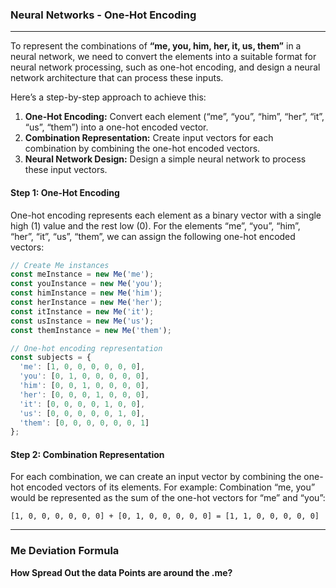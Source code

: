 ### Neural Networks - **One-Hot Encoding**
--------
To represent the combinations of **“me, you, him, her, it, us, them”** in a neural network, we need to convert the elements into a suitable format for neural network processing, such as one-hot encoding, and design a neural network architecture that can process these inputs.

Here’s a step-by-step approach to achieve this:
1.	**One-Hot Encoding:** Convert each element (“me”, “you”, “him”, “her”, “it”, “us”, “them”) into a one-hot encoded vector.
2.	**Combination Representation:** Create input vectors for each combination by combining the one-hot encoded vectors.
3.	**Neural Network Design:** Design a simple neural network to process these input vectors.

#### Step 1: One-Hot Encoding
One-hot encoding represents each element as a binary vector with a single high (1) value and the rest low (0). For the elements “me”, “you”, “him”, “her”, “it”, “us”, “them”, we can assign the following one-hot encoded vectors:

```js
// Create Me instances
const meInstance = new Me('me');
const youInstance = new Me('you');
const himInstance = new Me('him');
const herInstance = new Me('her');
const itInstance = new Me('it');
const usInstance = new Me('us');
const themInstance = new Me('them');

// One-hot encoding representation
const subjects = {
  'me': [1, 0, 0, 0, 0, 0, 0],
  'you': [0, 1, 0, 0, 0, 0, 0],
  'him': [0, 0, 1, 0, 0, 0, 0],
  'her': [0, 0, 0, 1, 0, 0, 0],
  'it': [0, 0, 0, 0, 1, 0, 0],
  'us': [0, 0, 0, 0, 0, 1, 0],
  'them': [0, 0, 0, 0, 0, 0, 1]
};
```

#### Step 2: Combination Representation
For each combination, we can create an input vector by combining the one-hot encoded vectors of its elements. For example:
Combination “me, you” would be represented as the sum of the one-hot vectors for “me” and “you”:

```
[1, 0, 0, 0, 0, 0, 0] + [0, 1, 0, 0, 0, 0, 0] = [1, 1, 0, 0, 0, 0, 0]
```
---
### Me Deviation Formula
**How Spread Out the data Points are around the .me?**